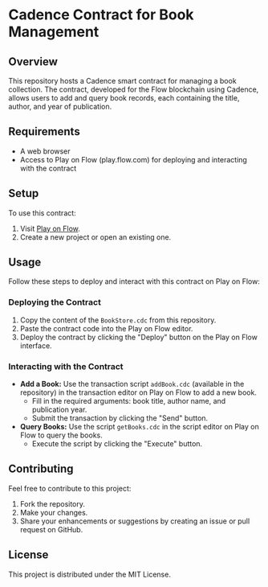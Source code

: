 # Cadence Contract for Book Management

## Overview
This repository hosts a Cadence smart contract for managing a book collection. The contract, developed for the Flow blockchain using Cadence, allows users to add and query book records, each containing the title, author, and year of publication.

## Requirements
- A web browser
- Access to Play on Flow (play.flow.com) for deploying and interacting with the contract

## Setup
To use this contract:
1. Visit [Play on Flow](https://play.flow.com).
2. Create a new project or open an existing one.

## Usage
Follow these steps to deploy and interact with this contract on Play on Flow:

### Deploying the Contract
1. Copy the content of the `BookStore.cdc` from this repository.
2. Paste the contract code into the Play on Flow editor.
3. Deploy the contract by clicking the "Deploy" button on the Play on Flow interface.

### Interacting with the Contract
- **Add a Book:**
  Use the transaction script `addBook.cdc` (available in the repository) in the transaction editor on Play on Flow to add a new book.
  - Fill in the required arguments: book title, author name, and publication year.
  - Submit the transaction by clicking the "Send" button.
- **Query Books:**
  Use the script `getBooks.cdc` in the script editor on Play on Flow to query the books.
  - Execute the script by clicking the "Execute" button.

## Contributing
Feel free to contribute to this project:
1. Fork the repository.
2. Make your changes.
3. Share your enhancements or suggestions by creating an issue or pull request on GitHub.

## License
This project is distributed under the MIT License. 
